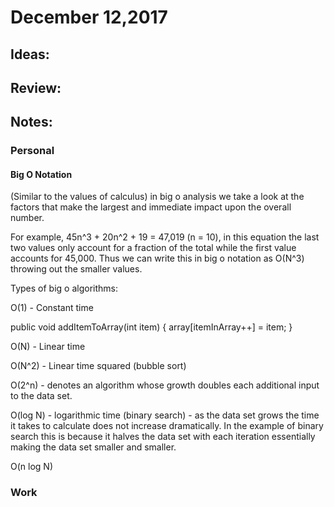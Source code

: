 # December 12,2017


## Ideas:

## Review:

## Notes:

### Personal

#### Big O Notation

(Similar to the values of calculus) in big o analysis we take a look at the factors that make the largest and immediate impact upon the overall number.

For example, 45n^3 + 20n^2 + 19 = 47,019 (n = 10), in this equation the last two values only account for a fraction of the total while the first value accounts for 45,000. Thus we can write this in big o notation as O(N^3) throwing out the smaller values.

Types of big o algorithms:

O(1) - Constant time

public void addItemToArray(int item) {
   array[itemInArray++] = item;
}

O(N) - Linear time

O(N^2) - Linear time squared (bubble sort)

O(2^n) - denotes an algorithm whose growth doubles each additional input to the data set.

O(log N) - logarithmic time (binary search) - as the data set grows the time it takes to calculate does not 
increase dramatically. In the example of binary search this is because it halves the data set with each iteration essentially making the data set smaller and smaller.

O(n log N)

### Work

